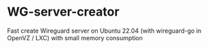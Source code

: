 # WG-server-creator
Fast create Wireguard server on Ubuntu 22.04 (with wireguard-go in OpenVZ / LXC) with small memory consumption
